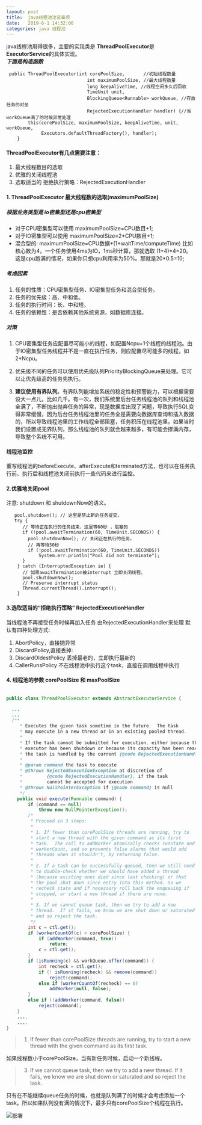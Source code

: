 ```yaml
---
layout: post
title:  java线程池注意事项
date:   2019-6-1 14:32:00
categories: java 线程池
---
```


java线程池用得很多，主要的实现类是 **ThreadPoolExecutor**是**ExecutorService**的具体实现。  
***下面是构造函数***
```
 public ThreadPoolExecutor(int corePoolSize,       //初始线程数量
                              int maximumPoolSize, //最大线程数量
                              long keepAliveTime, //线程空闲多久后回收
                              TimeUnit unit,
                              BlockingQueue<Runnable> workQueue, //存放任务的对垒
                              RejectedExecutionHandler handler) {//当workQueue满了的时候异常处理
        this(corePoolSize, maximumPoolSize, keepAliveTime, unit, workQueue,
             Executors.defaultThreadFactory(), handler);
    }
```

#### ThreadPoolExecutor有几点需要注意：
1. 最大线程数目的选取
2. 优雅的关闭线程池
3. 选取适当的 拒绝执行策略：RejectedExecutionHandler


#### 1. ThreadPoolExecutor 最大线程数的选取(maximumPoolSize)
##### 根据业务类型是 **io密集型**还是**cpu密集型**

 * 对于CPU密集型可以使用 maximumPoolSize=CPU数目+1;
 * 对于IO密集型可以使用 maximumPoolSize=2*CPU数目+1;
 * 混合型的: maximumPoolSize=CPU数据*(1+waitTime/computeTime) 比如核心数为4，一个任务使用4ms为IO，1ms秒计算，那就选取 (1+4)*4=20。这是cpu跑满的情况，如果你只想cpu利用率为50%。那就是20\*0.5=10;

##### 考虑因素
1. 任务的性质：CPU密集型任务、IO密集型任务和混合型任务。
2. 任务的优先级：高、中和低。
3. 任务的执行时间：长、中和短。
4. 任务的依赖性：是否依赖其他系统资源，如数据库连接。
##### 对策
1. CPU密集型任务应配置尽可能小的线程，如配置Ncpu+1个线程的线程池。由于IO密集型任务线程并不是一直在执行任务，则应配置尽可能多的线程，如2*Ncpu。
2. 优先级不同的任务可以使用优先级队列PriorityBlockingQueue来处理。它可以让优先级高的任务先执行。

3. **建议使用有界队列**。有界队列能增加系统的稳定性和预警能力，可以根据需要设大一点儿，比如几千。有一次，我们系统里后台任务线程池的队列和线程池全满了，不断抛出抛弃任务的异常，现是数据库出现了问题，导致执行SQL变得非常缓慢，因为后台任务线程池里的任务全是需要向数据库查询和插入数据的，所以导致线程池里的工作线程全部阻塞，任务积压在线程池里。如果当时我们设置成无界队列，那么线程池的队列就会越来越多，有可能会撑满内存，导致整个系统不可用。


#### 线程池监控

重写线程池的beforeExecute、afterExecute和terminated方法，也可以在任务执行前、执行后和线程池关闭前执行一些代码来进行监控。


#### 2.优雅地关闭pool
注意: shutdown 和 shutdownNow的语义。
 
```
   pool.shutdown(); // 这里是禁止新的任务提交，
   try {
      // 等待正在执行的任务结束，这里等60秒 ，阻塞的
      if (!pool.awaitTermination(60, TimeUnit.SECONDS)) {
        pool.shutdownNow(); // 关闭正在执行的任务。
        // 再等待50秒
        if (!pool.awaitTermination(60, TimeUnit.SECONDS))
            System.err.println("Pool did not terminate");
      }
    } catch (InterruptedException ie) {
      // 如果awaitTermination被interrupt 立即关闭线程。
      pool.shutdownNow();
      // Preserve interrupt status
      Thread.currentThread().interrupt();
    }
```

#### 3.选取适当的“拒绝执行策略” RejectedExecutionHandler
当线程池不再接受任务时候再加入任务 由RejectedExecutionHandler来处理
默认有四种处理方式:
1. AbortPolicy，直接抛异常
2. DiscardPolicy,直接丢掉:
3. DiscardOldestPolicy 丢掉最老的，立即执行最新的 
4. CallerRunsPolicy 不在线程池中执行这个task，直接在调用线程中执行


#### 4.  线程池的参数 corePoolSize 和 maxPoolSize
```java

public class ThreadPoolExecutor extends AbstractExecutorService {

  ...
  ...
  /**
     * Executes the given task sometime in the future.  The task
     * may execute in a new thread or in an existing pooled thread.
     *
     * If the task cannot be submitted for execution, either because this
     * executor has been shutdown or because its capacity has been reached,
     * the task is handled by the current {@code RejectedExecutionHandler}.
     *
     * @param command the task to execute
     * @throws RejectedExecutionException at discretion of
     *         {@code RejectedExecutionHandler}, if the task
     *         cannot be accepted for execution
     * @throws NullPointerException if {@code command} is null
     */
    public void execute(Runnable command) {
        if (command == null)
            throw new NullPointerException();
        /*
         * Proceed in 3 steps:
         *
         * 1. If fewer than corePoolSize threads are running, try to
         * start a new thread with the given command as its first
         * task.  The call to addWorker atomically checks runState and
         * workerCount, and so prevents false alarms that would add
         * threads when it shouldn't, by returning false.
         *
         * 2. If a task can be successfully queued, then we still need
         * to double-check whether we should have added a thread
         * (because existing ones died since last checking) or that
         * the pool shut down since entry into this method. So we
         * recheck state and if necessary roll back the enqueuing if
         * stopped, or start a new thread if there are none.
         *
         * 3. If we cannot queue task, then we try to add a new
         * thread.  If it fails, we know we are shut down or saturated
         * and so reject the task.
         */
        int c = ctl.get();
        if (workerCountOf(c) < corePoolSize) {
            if (addWorker(command, true))
                return;
            c = ctl.get();
        }
        if (isRunning(c) && workQueue.offer(command)) {
            int recheck = ctl.get();
            if (! isRunning(recheck) && remove(command))
                reject(command);
            else if (workerCountOf(recheck) == 0)
                addWorker(null, false);
        }
        else if (!addWorker(command, false))
            reject(command);
    }
    ....
    ....
}
```


>1. If fewer than corePoolSize threads are running, try to
>   start a new thread with the given command as its first
>   task.

如果线程数小于corePoolSize，当有新任务时候，启动一个新线程。

> 3. If we cannot queue task, then we try to add a new
>  thread.  If it fails, we know we are shut down or saturated
>  and so reject the task.

只有在不能继续queue任务的时候，也就是队列满了的时候才会考虑添加一个 task。所以如果队列没有满的情况下，最多只有corePoolSize个线程在执行。

![部署](https://raw.githubusercontent.com/QuietListener/quietlistener.github.io/master/images/threadpoolExecutor1.png)





